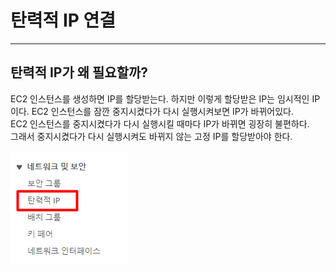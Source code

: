 # 탄력적 IP 연결

---

## 탄력적 IP가 왜 필요할까?
EC2 인스턴스를 생성하면 IP를 할당받는다. 하지만 이렇게 할당받은 IP는 임시적인 IP이다.
EC2 인스턴스를 잠깐 중지시켰다가 다시 실행시켜보면 IP가 바뀌어있다.<br> 
EC2 인스턴스를 중지시켰다가 다시 실행시킬 때마다 IP가 바뀌면 굉장히 불편하다.<br> 
그래서 중지시켰다가 다시 실행시켜도 바뀌지 않는 고정 IP를 할당받아야 한다.

![img.png](img/ec2-elastic-ip-setting.png)